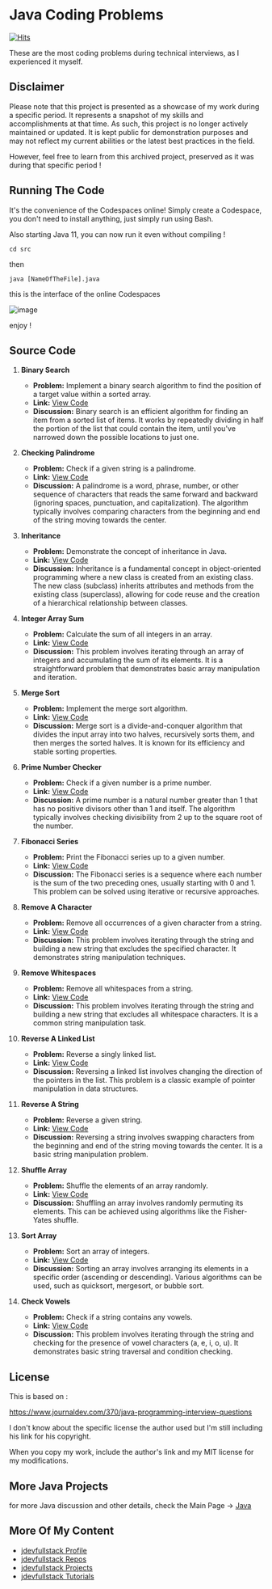 # Java Coding Problems

[![Hits](https://hits.seeyoufarm.com/api/count/incr/badge.svg?url=https%3A%2F%2Fgithub.com%2Fjdevstatic%2Fjava-coding-problems&count_bg=%2379C83D&title_bg=%23555555&icon=&icon_color=%23E7E7E7&title=PAGE+VIEWS&edge_flat=false)](https://hits.seeyoufarm.com)

These are the most coding problems during
technical interviews, as I experienced it myself.

## Disclaimer
Please note that this project is presented as a showcase of my work during a 
specific period. It represents a snapshot of my skills and accomplishments 
at that time. As such, this project is no longer actively maintained or updated. 
It is kept public for demonstration purposes and may not reflect my current 
abilities or the latest best practices in the field.

However, feel free to learn from this archived project, 
preserved as it was during that specific period !

## Running The Code

It's the convenience of the Codespaces online!
Simply create a Codespace, you don't need to install
anything, just simply run using Bash.

Also starting Java 11, you can now run it even without compiling !

```
cd src
```

then 

```
java [NameOfTheFile].java
```

this is the interface of the online Codespaces

![image](https://user-images.githubusercontent.com/47092464/182785921-838bd0e5-2707-4e08-8a0b-9127afba6866.png)

enjoy !

## Source Code
1. **Binary Search**
   - **Problem:** Implement a binary search algorithm to find the position of a 
     target value within a sorted array.
   - **Link:** [View Code](https://github.com/jdevstatic/java-coding-problems/blob/main/src/BinarySearch.java)
   - **Discussion:** Binary search is an efficient algorithm for finding an item 
     from a sorted list of items. It works by repeatedly dividing in half the 
     portion of the list that could contain the item, until you've narrowed down 
     the possible locations to just one.

2. **Checking Palindrome**
   - **Problem:** Check if a given string is a palindrome.
   - **Link:** [View Code](https://github.com/jdevstatic/java-coding-problems/blob/main/src/CheckPalindromeString.java)
   - **Discussion:** A palindrome is a word, phrase, number, or other sequence 
     of characters that reads the same forward and backward (ignoring spaces, 
     punctuation, and capitalization). The algorithm typically involves 
     comparing characters from the beginning and end of the string moving 
     towards the center.

3. **Inheritance**
   - **Problem:** Demonstrate the concept of inheritance in Java.
   - **Link:** [View Code](https://github.com/jdevstatic/java-coding-problems/tree/main/src/inheritance)
   - **Discussion:** Inheritance is a fundamental concept in object-oriented 
     programming where a new class is created from an existing class. The new 
     class (subclass) inherits attributes and methods from the existing class 
     (superclass), allowing for code reuse and the creation of a hierarchical 
     relationship between classes.

4. **Integer Array Sum**
   - **Problem:** Calculate the sum of all integers in an array.
   - **Link:** [View Code](https://github.com/jdevstatic/java-coding-problems/blob/main/src/IntegerArraySum.java)
   - **Discussion:** This problem involves iterating through an array of 
     integers and accumulating the sum of its elements. It is a straightforward 
     problem that demonstrates basic array manipulation and iteration.

5. **Merge Sort**
   - **Problem:** Implement the merge sort algorithm.
   - **Link:** [View Code](https://github.com/jdevstatic/java-coding-problems/blob/main/src/MergeSort.java)
   - **Discussion:** Merge sort is a divide-and-conquer algorithm that divides 
     the input array into two halves, recursively sorts them, and then merges 
     the sorted halves. It is known for its efficiency and stable sorting 
     properties.

6. **Prime Number Checker**
   - **Problem:** Check if a given number is a prime number.
   - **Link:** [View Code](https://github.com/jdevstatic/java-coding-problems/blob/main/src/PrimeNumberCheck.java)
   - **Discussion:** A prime number is a natural number greater than 1 that has 
     no positive divisors other than 1 and itself. The algorithm typically 
     involves checking divisibility from 2 up to the square root of the number.

7. **Fibonacci Series**
   - **Problem:** Print the Fibonacci series up to a given number.
   - **Link:** [View Code](https://github.com/jdevstatic/java-coding-problems/blob/main/src/PrintFibonacciSeries.java)
   - **Discussion:** The Fibonacci series is a sequence where each number is the 
     sum of the two preceding ones, usually starting with 0 and 1. This problem 
     can be solved using iterative or recursive approaches.

8. **Remove A Character**
   - **Problem:** Remove all occurrences of a given character from a string.
   - **Link:** [View Code](https://github.com/jdevstatic/java-coding-problems/blob/main/src/RemoveAChar.java)
   - **Discussion:** This problem involves iterating through the string and 
     building a new string that excludes the specified character. It 
     demonstrates string manipulation techniques.

9. **Remove Whitespaces**
   - **Problem:** Remove all whitespaces from a string.
   - **Link:** [View Code](https://github.com/jdevstatic/java-coding-problems/blob/main/src/RemoveWhiteSpaces.java)
   - **Discussion:** This problem involves iterating through the string and 
     building a new string that excludes all whitespace characters. It is a 
     common string manipulation task.

10. **Reverse A Linked List**
    - **Problem:** Reverse a singly linked list.
    - **Link:** [View Code](https://github.com/jdevstatic/java-coding-problems/blob/main/src/ReverseALinkedList.java)
    - **Discussion:** Reversing a linked list involves changing the direction of 
      the pointers in the list. This problem is a classic example of pointer 
      manipulation in data structures.

11. **Reverse A String**
    - **Problem:** Reverse a given string.
    - **Link:** [View Code](https://github.com/jdevstatic/java-coding-problems/blob/main/src/ReverseString.java)
    - **Discussion:** Reversing a string involves swapping characters from the 
      beginning and end of the string moving towards the center. It is a basic 
      string manipulation problem.

12. **Shuffle Array**
    - **Problem:** Shuffle the elements of an array randomly.
    - **Link:** [View Code](https://github.com/jdevstatic/java-coding-problems/blob/main/src/ShuffleArray.java)
    - **Discussion:** Shuffling an array involves randomly permuting its 
      elements. This can be achieved using algorithms like the Fisher-Yates 
      shuffle.

13. **Sort Array**
    - **Problem:** Sort an array of integers.
    - **Link:** [View Code](https://github.com/jdevstatic/java-coding-problems/blob/main/src/SortArray.java)
    - **Discussion:** Sorting an array involves arranging its elements in a 
      specific order (ascending or descending). Various algorithms can be used, 
      such as quicksort, mergesort, or bubble sort.

14. **Check Vowels**
    - **Problem:** Check if a string contains any vowels.
    - **Link:** [View Code](https://github.com/jdevstatic/java-coding-problems/blob/main/src/StringContainsVowels.java)
    - **Discussion:** This problem involves iterating through the string and 
      checking for the presence of vowel characters (a, e, i, o, u). It 
      demonstrates basic string traversal and condition checking.

## License
This is based on :

https://www.journaldev.com/370/java-programming-interview-questions

I don't know about the specific license the author used
but I'm still including his link for his copyright.

When you copy my work, include the author's link 
and my MIT license for my modifications.

## More Java Projects
for more Java discussion and other details, 
check the Main Page -> [Java](https://github.com/jdevfullstack/java)

## More Of My Content
- [jdevfullstack Profile](https://github.com/jdevfullstack)
- [jdevfullstack Repos](https://github.com/jdevfullstack?tab=repositories)
- [jdevfullstack Projects](https://github.com/jdevfullstack-projects)
- [jdevfullstack Tutorials](https://github.com/jdevfullstack-tutorials)
